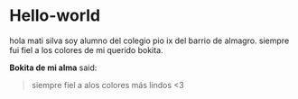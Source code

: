 # Hello-world
hola mati silva
soy alumno del colegio pio ix del barrio de almagro. 
siempre fui fiel a los colores de mi querido bokita.

**Bokita de mi alma** said:
> siempre fiel a alos colores más lindos <3
